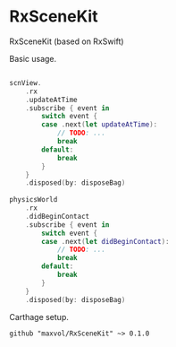 # RxSceneKit
RxSceneKit (based on RxSwift)

Basic usage.

```swift

scnView.
    .rx
    .updateAtTime
    .subscribe { event in
        switch event {
        case .next(let updateAtTime):
            // TODO: ...
            break
        default:
            break
        }
    }
    .disposed(by: disposeBag)
    
physicsWorld
    .rx
    .didBeginContact
    .subscribe { event in
        switch event {
        case .next(let didBeginContact):
            // TODO: ...
            break
        default:
            break
        }
    }
    .disposed(by: disposeBag)
```

Carthage setup.

```
github "maxvol/RxSceneKit" ~> 0.1.0

```

